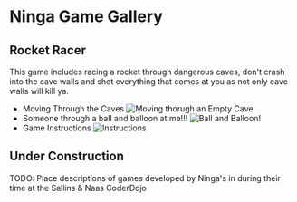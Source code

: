 # Ninga Game Gallery

## Rocket Racer

This game includes racing a rocket through dangerous caves, don't crash into the cave walls and shot everything that comes at you as not only cave walls will kill ya.
  - Moving Through the Caves ![Moving thorugh an Empty Cave](https://www.dropbox.com/s/dyib25rhcvr8fp3/RocketBlank.png?dl=0)
  - Someone through a ball and balloon at me!!! ![Ball and Balloon!](https://www.dropbox.com/s/7wppxq23gjznydj/RocketBallonAndBall.png?dl=0)
  - Game Instructions ![Instructions](https://www.dropbox.com/s/acx7pnp47rmd4ka/RulesAndInstructions.png?dl=0)

## Under Construction

TODO: Place descriptions of games developed by Ninga's in  during their time at the Sallins & Naas CoderDojo 

